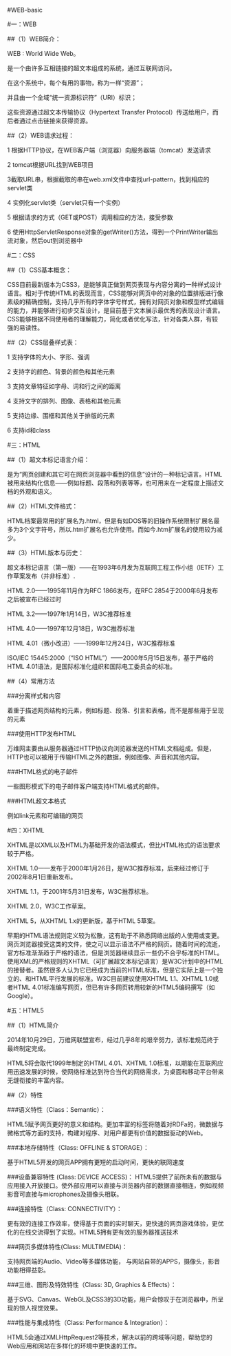 #WEB-basic

#一：WEB

##（1）WEB简介：

WEB : World Wide Web。

是一个由许多互相链接的超文本组成的系统，通过互联网访问。


在这个系统中，每个有用的事物，称为一样“资源”；


并且由一个全域“统一资源标识符”（URI）标识；


这些资源通过超文本传输协议（Hypertext Transfer Protocol）传送给用户，而后者通过点击链接来获得资源。

##（2）WEB请求过程：

1 根据HTTP协议，在WEB客户端（浏览器）向服务器端（tomcat）发送请求

2 tomcat根据URL找到WEB项目

3截取URL串，根据截取的串在web.xml文件中查找url-pattern，找到相应的servlet类

4 实例化servlet类（servlet只有一个实例）

5 根据请求的方式（GET或POST）调用相应的方法，接受参数

6 使用HttpServletResponse对象的getWriter()方法，得到一个PrintWriter输出流对象，然后out到浏览器中

#二：CSS

##（1）CSS基本概念：

CSS目前最新版本为CSS3，是能够真正做到网页表现与内容分离的一种样式设计语言。相对于传统HTML的表现而言，CSS能够对网页中的对象的位置排版进行像素级的精确控制，支持几乎所有的字体字号样式，拥有对网页对象和模型样式编辑的能力，并能够进行初步交互设计，是目前基于文本展示最优秀的表现设计语言。CSS能够根据不同使用者的理解能力，简化或者优化写法，针对各类人群，有较强的易读性。

##（2）CSS层叠样式表：

1 支持字体的大小、字形、强调

2 支持字的颜色、背景的颜色和其他元素

3 支持文章特征如字母、词和行之间的距离

4 支持文字的排列、图像、表格和其他元素

5 支持边缘、围框和其他关于排版的元素

6 支持id和class


#三：HTML

##（1）超文本标记语言介绍：

是为“网页创建和其它可在网页浏览器中看到的信息”设计的一种标记语言。HTML被用来结构化信息——例如标题、段落和列表等等，也可用来在一定程度上描述文档的外观和语义。

##（2）HTML文件格式：

HTML档案最常用的扩展名为.html，但是有如DOS等的旧操作系统限制扩展名最多为3个文字符号，所以.htm扩展名也允许使用。而如今.htm扩展名的使用较为减少。

##（3）HTML版本与历史：

超文本标记语言（第一版）——在1993年6月发为互联网工程工作小组（IETF）工作草案发布（并非标准）.

HTML 2.0——1995年11月作为RFC 1866发布，在RFC 2854于2000年6月发布之后被宣布已经过时

HTML 3.2——1997年1月14日，W3C推荐标准

HTML 4.0——1997年12月18日，W3C推荐标准

HTML 4.01（微小改进）——1999年12月24日，W3C推荐标准

ISO/IEC 15445:2000（“ISO HTML”）——2000年5月15日发布，基于严格的HTML 4.01语法，是国际标准化组织和国际电工委员会的标准。

##（4）常用方法

###分离样式和内容

着重于描述网页结构的元素，例如标题、段落、引言和表格，而不是那些用于呈现的元素

###使用HTTP发布HTML

万维网主要由从服务器通过HTTP协议向浏览器发送的HTML文档组成。但是，HTTP也可以被用于传输HTML之外的数据，例如图像、声音和其他内容。

###HTML格式的电子邮件

一些图形模式下的电子邮件客户端支持HTML格式的邮件。

###HTML超文本格式

例如link元素和可编辑的网页

#四：XHTML

XHTML是以XML以及HTML为基础开发的语法模式，但比HTML格式的语法要求较于严格。

XHTML 1.0——发布于2000年1月26日，是W3C推荐标准，后来经过修订于2002年8月1日重新发布。

XHTML 1.1，于2001年5月31日发布，W3C推荐标准。

XHTML 2.0，W3C工作草案。

XHTML 5，从XHTML 1.x的更新版，基于HTML 5草案。

早期的HTML语法规则定义较为松散，这有助于不熟悉网络出版的人使用或变更。网页浏览器接受这类的文件，使之可以显示语法不严格的网页。随着时间的流逝，官方标准渐渐趋于严格的语法，但是浏览器继续显示一些仍不合乎标准的HTML。使用XML的严格规则的XHTML（可扩展超文本标记语言）是W3C计划中的HTML的接替者。虽然很多人认为它已经成为当前的HTML标准，但是它实际上是一个独立的、和HTML平行发展的标准。W3C目前建议使用XHTML 1.1、XHTML 1.0或者HTML 4.01标准编写网页，但已有许多网页转用较新的HTML5编码撰写（如Google）。


#五：HTML5

##（1）HTML简介

2014年10月29日，万维网联盟宣布，经过几乎8年的艰辛努力，该标准规范终于最终制定完成。

HTML5将会取代1999年制定的HTML 4.01、XHTML 1.0标准，以期能在互联网应用迅速发展的时候，使网络标准达到符合当代的网络需求，为桌面和移动平台带来无缝衔接的丰富内容。

##（2）特性

###语义特性（Class：Semantic）：

HTML5赋予网页更好的意义和结构。更加丰富的标签将随着对RDFa的，微数据与微格式等方面的支持，构建对程序、对用户都更有价值的数据驱动的Web。

###本地存储特性（Class: OFFLINE & STORAGE）：

基于HTML5开发的网页APP拥有更短的启动时间，更快的联网速度

###设备兼容特性 (Class: DEVICE ACCESS)：
HTML5提供了前所未有的数据与应用接入开放接口。使外部应用可以直接与浏览器内部的数据直接相连，例如视频影音可直接与microphones及摄像头相联。

###连接特性（Class: CONNECTIVITY）：

更有效的连接工作效率，使得基于页面的实时聊天，更快速的网页游戏体验，更优化的在线交流得到了实现。HTML5拥有更有效的服务器推送技术

###网页多媒体特性(Class: MULTIMEDIA)：

支持网页端的Audio、Video等多媒体功能， 与网站自带的APPS，摄像头，影音功能相得益彰。

###三维、图形及特效特性（Class: 3D, Graphics & Effects）：

基于SVG、Canvas、WebGL及CSS3的3D功能，用户会惊叹于在浏览器中，所呈现的惊人视觉效果。

###性能与集成特性（Class: Performance & Integration）：

HTML5会通过XMLHttpRequest2等技术，解决以前的跨域等问题，帮助您的Web应用和网站在多样化的环境中更快速的工作。
